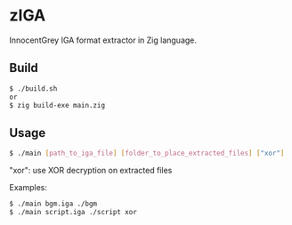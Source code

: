 # zIGA

InnocentGrey IGA format extractor in Zig language.

## Build
```sh
$ ./build.sh
or 
$ zig build-exe main.zig
```

## Usage
```sh
$ ./main [path_to_iga_file] [folder_to_place_extracted_files] ["xor"]
```

"xor": use XOR decryption on extracted files

Examples:
```sh
$ ./main bgm.iga ./bgm
$ ./main script.iga ./script xor
```
